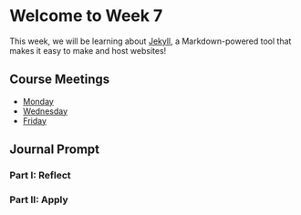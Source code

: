# Welcome to Week 7

This week, we will be learning about [Jekyll](http://jekyllrb.com/), a Markdown-powered tool that makes it easy to make and host websites!

## Course Meetings

* [Monday](day19.md)
* [Wednesday](day20.md)
* [Friday](day21.md)

## Journal Prompt

### Part I: Reflect

### Part II: Apply